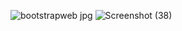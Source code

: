 ![bootstrapweb jpg](https://github.com/rushikeshbhand/Bootstrap-base-complete-Responsive-website/assets/112516622/b6ae1aa5-2555-4382-9847-2a6f0df5f5fb)
![Screenshot (38)](https://github.com/rushikeshbhand/Bootstrap-base-complete-Responsive-website/assets/112516622/5278cb86-fa07-4aae-b4a9-9593edc070f7)

